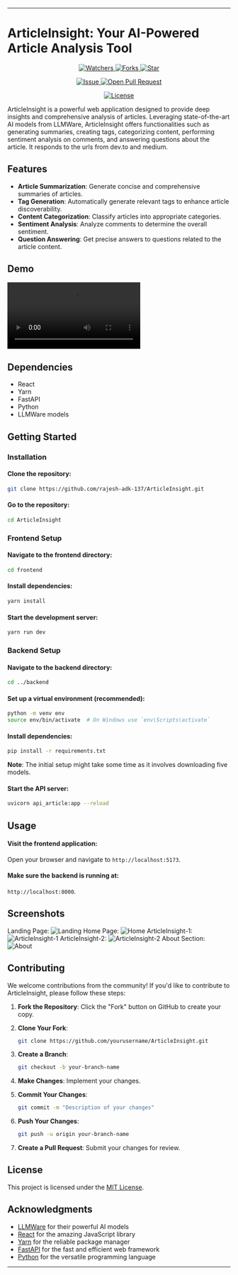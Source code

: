 

---

# ArticleInsight: Your AI-Powered Article Analysis Tool
<p align="center">
    <p align="center">
        <a href="https://github.com/rajesh-adk-137/ArticleInsight/" target="blank">
            <img src="https://img.shields.io/github/watchers/rajesh-adk-137/ArticleInsight?style=for-the-badge&logo=appveyor" alt="Watchers"/>
        </a>
        <a href="https://github.com/rajesh-adk-137/ArticleInsight/fork" target="blank">
            <img src="https://img.shields.io/github/forks/rajesh-adk-137/ArticleInsight?style=for-the-badge&logo=appveyor" alt="Forks"/>
        </a>
        <a href="https://github.com/rajesh-adk-137/ArticleInsight/stargazers" target="blank">
            <img src="https://img.shields.io/github/stars/rajesh-adk-137/ArticleInsight?style=for-the-badge&logo=appveyor" alt="Star"/>
        </a>
    </p>
    <p align="center">
        <a href="https://github.com/rajesh-adk-137/ArticleInsight/issues" target="blank">
            <img src="https://img.shields.io/github/issues/rajesh-adk-137/ArticleInsight?style=for-the-badge&logo=appveyor" alt="Issue"/>
        </a>
        <a href="https://github.com/rajesh-adk-137/ArticleInsight/pulls" target="blank">
            <img src="https://img.shields.io/github/issues-pr/rajesh-adk-137/ArticleInsight?style=for-the-badge&logo=appveyor" alt="Open Pull Request"/>
        </a>
    </p>
    <p align="center">
        <a href="https://github.com/rajesh-adk-137/ArticleInsight/blob/master/LICENSE" target="blank">
            <img src="https://img.shields.io/github/license/rajesh-adk-137/ArticleInsight?style=for-the-badge&logo=appveyor" alt="License" />
        </a>
    </p>
</p>

ArticleInsight is a powerful web application designed to provide deep insights and comprehensive analysis of articles. Leveraging state-of-the-art AI models from LLMWare, ArticleInsight offers functionalities such as generating summaries, creating tags, categorizing content, performing sentiment analysis on comments, and answering questions about the article. It responds to the urls from dev.to and medium.

## Features

- **Article Summarization**: Generate concise and comprehensive summaries of articles.
- **Tag Generation**: Automatically generate relevant tags to enhance article discoverability.
- **Content Categorization**: Classify articles into appropriate categories.
- **Sentiment Analysis**: Analyze comments to determine the overall sentiment.
- **Question Answering**: Get precise answers to questions related to the article content.

## Demo
<video src="https://github.com/rajesh-adk-137/ArticleInsight/assets/89499267/0b966113-b33c-455d-bc73-ead668c8fc96
"></video>

## Dependencies
- React
- Yarn
- FastAPI
- Python
- LLMWare models

## Getting Started

### Installation

#### Clone the repository:
```bash
git clone https://github.com/rajesh-adk-137/ArticleInsight.git
```
#### Go to the repository:
```bash
cd ArticleInsight
```

### Frontend Setup

#### Navigate to the frontend directory:
```bash
cd frontend
```

#### Install dependencies:
```bash
yarn install
```

#### Start the development server:
```bash
yarn run dev
```

### Backend Setup

#### Navigate to the backend directory:
```bash
cd ../backend
```

#### Set up a virtual environment (recommended):
```bash
python -m venv env
source env/bin/activate  # On Windows use `env\Scripts\activate`
```

#### Install dependencies:
```bash
pip install -r requirements.txt
```

**Note**: The initial setup might take some time as it involves downloading five models.

#### Start the API server:
```bash
uvicorn api_article:app --reload
```

## Usage

#### Visit the frontend application:
Open your browser and navigate to `http://localhost:5173`.

#### Make sure the backend is running at:
`http://localhost:8000`.

## Screenshots
Landing Page:
![Landing](https://github.com/rajesh-adk-137/ArticleInsight/assets/89499267/28c917da-6f80-4bba-b287-ef8440fc6fdb)
Home Page:
![Home](https://github.com/rajesh-adk-137/ArticleInsight/assets/89499267/d0d1cfbf-4402-405c-9849-4244f571d264)
ArticleInsight-1:
![ArticleInsight-1](https://github.com/rajesh-adk-137/ArticleInsight/assets/89499267/9121a262-0900-4b22-9dbb-06603c157a9d)
ArticleInsight-2:
![ArticleInsight-2](https://github.com/rajesh-adk-137/ArticleInsight/assets/89499267/ac450183-c3ed-44b5-a28a-e5f90912336b)
About Section:
![About](https://github.com/rajesh-adk-137/ArticleInsight/assets/89499267/1790c9e0-b10d-4f67-9f48-cb9518f3e315)


## Contributing

We welcome contributions from the community! If you'd like to contribute to ArticleInsight, please follow these steps:

1. **Fork the Repository**: Click the "Fork" button on GitHub to create your copy.

2. **Clone Your Fork**:
   ```bash
   git clone https://github.com/yourusername/ArticleInsight.git
   ```

3. **Create a Branch**:
   ```bash
   git checkout -b your-branch-name
   ```

4. **Make Changes**: Implement your changes.

5. **Commit Your Changes**:
   ```bash
   git commit -m "Description of your changes"
   ```

6. **Push Your Changes**:
   ```bash
   git push -u origin your-branch-name
   ```

7. **Create a Pull Request**: Submit your changes for review.

## License

This project is licensed under the [MIT License](LICENSE).

## Acknowledgments

- [LLMWare](https://www.llmware.ai/) for their powerful AI models
- [React](https://reactjs.org/) for the amazing JavaScript library
- [Yarn](https://yarnpkg.com/) for the reliable package manager
- [FastAPI](https://fastapi.tiangolo.com/) for the fast and efficient web framework
- [Python](https://www.python.org/) for the versatile programming language

---


